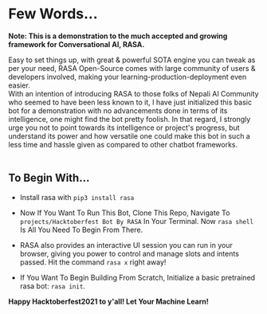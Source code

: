 # Few Words...

<b>Note: This is a demonstration to the much accepted and growing framework for Conversational AI, RASA.</b>

Easy to set things up, with great & powerful SOTA engine you can tweak as per your need, RASA Open-Source comes with large community of users & developers involved, making your learning-production-deployment even easier.
<br>
With an intention of introducing RASA to those folks of Nepali AI Community who seemed to have been less known to it, I have just initialized this basic bot for a demonstration with no advancements done in terms of its intelligence, one might find the bot pretty foolish. In that regard, I strongly urge you not to point towards its intelligence or project's progress, but understand its power and how versatile one could make this bot in such a less time and hassle given as compared to other chatbot frameworks.
<br><br>

## To Begin With...
- Install rasa with ``` pip3 install rasa ```
- Now If You Want To Run This Bot, Clone This Repo, Navigate To ```projects/Hacktoberfest Bot By RASA``` In Your Terminal. Now ``` rasa shell ``` Is All You Need To Begin From There.
- RASA also provides an interactive UI session you can run in your browser, giving you power to control and manage slots and intents passed. Hit the command ``` rasa x ``` right away!

- If You Want To Begin Building From Scratch, Initialize a basic pretrained rasa bot: ``` rasa init ```.


<b>Happy Hacktoberfest2021 to y'all! Let Your Machine Learn!</b>
